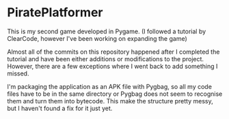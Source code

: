 # PiratePlatformer
This is my second game developed in Pygame. (I followed a tutorial by ClearCode, however I've been working on expanding the game)

Almost all of the commits on this repository happened after I completed the tutorial and have been either additions or modifications to the project. However, there are a few exceptions where I went back to add something I missed.

I'm packaging the application as an APK file with Pygbag, so all my code files have to be in the same directory or Pygbag does not seem to recognise them and turn them into bytecode. 
This make the structure pretty messy, but I haven't found a fix for it just yet.
